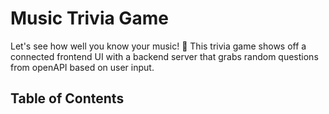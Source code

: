 # Music Trivia Game
Let's see how well you know your music! 🎵 This trivia game shows off a connected frontend UI with a backend server that grabs random questions from openAPI based on user input.

## Table of Contents
